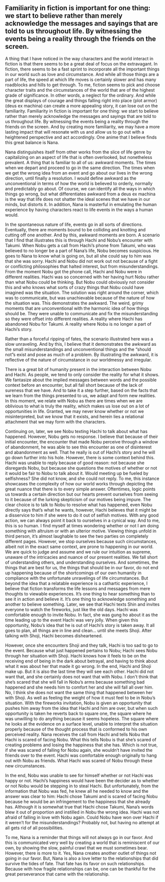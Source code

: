 ## Familiarity in fiction is important for one thing: we start to believe rather than merely acknowledge the messages and sayings that are told to us throughout life. By witnessing the events being a reality through the friends on the screen.

A thing that I have noticed in the way characters and the world interact in fiction is that
there seems to be a great deal of focus on the extravagant. In fiction, there seems to be a fast
sprint to incorporate all the important things in our world such as love and circumstance. And
while all those things are a part of life, the speed at which life moves is certainly slower and has
many roadblocks and hills to get through. To me, fiction seems to pick and choose character
traits and the circumstances of the world that are of the highest grade of significance. In other
words, a neglect for the ordinary. And while the great displays of courage and things falling right
into place (plot armor) (deus ex machina) can create a more appealing story, it can lose out on
the familiarity. Familiarity in fiction is important for one thing: we start to believe rather than
merely acknowledge the messages and sayings that are told to us throughout life. By witnessing
the events being a reality through the friends on the screen. And by creating more familiarity, we
may have a more lasting impact that will resonate with us and allow us to go out with a
heightened perspective and act accordingly. One anime that I believe finds this great balance is
Nana.

Nana distinguishes itself from other works from the slice of life genre by capitalizing on
an aspect of life that is often overlooked, but nonetheless prevalent. A thing that is familiar to all
of us: awkward moments. The times when we depart and proceed to go in the same direction.
The times when we get the wrong idea from an event and go about our lives in the wrong
direction, until finally a resolution. I would define awkward as the unconventional in terms of how
the world is believed to orderly, normally and predictably go about. Of course, we can identify all
the ways in which things go wrong, but what differentiates awkward from a deus ex machina is
the way that life does not shatter the ideal scenes that we have in our minds, but distorts it. In
addition, Nana is masterful in emulating the human experience by having characters react to life
events in the ways a human would.

In the spontaneous nature of life, events go in all sorts of directions. Eventually, there
are moments bound to be colliding and knotting and cutting off one another. And by this,
awkward moments are born. A scenario that I find that illustrates this is through Hachi and
Nobu’s encounter with Takumi. When Nobu gets a call from Hachi’s phone from Takumi, who
was believed to no longer be a part of Nana’s life, Nobu becomes suspicious. He goes to Nana
to know what is going on, but all she could say to him was that she was sorry.
Hachi and Nobu did not work out not because of a fight or conflicting philosophies that
halted interest, but from misunderstandings. From the moment Nobu got the phone call, Hachi
and Nobu were in different realities. Hachi was so concerned with her having hurt Nobu rather
than what Nobu could be thinking. But Nobu could obviously not consider this and who knows
what sorts of crazy things that Nobu could have imagined was the situation. The solution was
right around the corner, which was to communicate, but was unachievable because of the
nature of how the situation was. This demonstrates the awkward. The weird, grimy moments
that are unconventional with the harmonic idea of how things should be. They were unable to
communicate and fix the misunderstanding so they were offset into different realities. A reality
where Hachi has abandoned Nobu for Takumi. A reality where Nobu is no longer a part of
Hachi’s story.

Rather than a forceful ripping of fates, the scenario illustrated here was a slow
unraveling. And by this, I believe that it demonstrates the awkward as the small
misunderstandings and unconventional things and the “should not”s exist and pose as much of
a problem. By illustrating the awkward, it is reflective of the nature of circumstance in our worldmessy
and irregular.

There is a great bit of humanity present in the interaction between Nobu and Hachi. As
people, we tend to only consider the reality for what it shows. We fantasize about the implied
messages between words and the possible context before an encounter, but all fall short
because of the lack of sureness that we have. And to take it a step further, based on the facts
that we learn from the things presented to us, we adapt and form new realities. In this moment,
we relate with Nobu as there are times when we are oblivious to what is truly the reality, which
makes us lose out on a lot of opportunities in life. Granted, we may never know whether or not
we misinterpreted, but we know that it exists, and herein lies a relational attachment that we
may form with the characters.

Continuing on, later, we see Nobu texting Hachi to talk about what has happened.
However, Nobu gets no response. I believe that because of their initial encounter, the encounter
that made Nobu perceive through a window of abandonment, he was able to see this encounter
as one of disinterest and abandonment as well. That he really is out of Hachi’s story and he will
go down further into his hole. However, there is some context behind this. Hachi was unable to
reply because of good reason: not because she disregards Nobu, but because she questions
the motives of whether or not it would be fair to Nobu to talk about it. Would meeting up be
fueled by selfishness? She did not know, and she could not reply.
To me, this instance showcases the complexity of how our world works through depicting
the great nuance that there is to every simple answer. Oftentimes, logic points us towards a
certain direction but our hearts prevent ourselves from seeing to it because of the lurking
skepticism of our motives being impure. The clear choice is to talk to Nobu to resolve what has
happened, even Nobu directly says that’s what he wants, however, Hachi believes that it might
be a disservice to him if she were to do it out of selfish motives. With any good action, we can
always point it back to ourselves in a cynical way. And to me, this is so human. I find myself at
times wondering whether or not I am doing something with altruism or with an ulterior motive.
Viewing things unfold in third person, it’s almost laughable to see the two parties on
completely different pages. However, we stop ourselves because such circumstances, albeit not
in the exact same context, are prone to happening in our world. We are quick to judge and
assume and we rule our intuition as supreme, unaware of the intricacies and nuance of our
present realities. We fall short of understanding others, and understanding ourselves. And
sometimes, the things that are best for us, the things that should be in our favor, do not end up
happening because of the shortcomings of our own humanity in compliance with the unfortunate
unravelings of life circumstances. But beyond the idea that a relatable experience is a cathartic
experience, I believe that fiction transforms the life lessons and messages from mere thoughts
to viewable experiences. It’s one thing to hear something than to see it in action and believe it.
It’s one thing to acknowledge something and another to believe something.
Later, we see that Hachi texts Shin and invites everyone to watch the fireworks, just like
the old days. Hachi was comfortable enough to invite Nobu. In fact, she was gung ho about it as
the time leading up to the event Hachi was very jolly. When given this opportunity, Nobu’s idea
that he is out of Hachi’s story is taken away.
It all goes to plan, all things are in line and clean… until she meets Shoji. After talking
with Shoji, Hachi becomes disheartened.

However, once she encounters Shoji and they talk, Hachi is too sad to go to the event.
Because what just happened pertains to Nobu; Hachi sees Nobu through her situation with
Shoji. Hachi knows how it feels to be on the receiving end of being in the dark about betrayal,
and having to think about what it was about her that made it go wrong. In the end, Hachi and
Shoji make up. But it is also the last time they will see each other. Hachi did not want that, and
she certainly does not want that with Nobu. I don't think that she’s scared that she will fall in
Nobu’s arms because something bad happened and she needs him to comfort her and she will
fall all over him. No, I think she does not want the same thing that happened between her with
Shoji. As well as feeling the weight of how it must feel to be in Nobu’s situation.
With the fireworks invitation, Nobu is given an opportunity that pushes him away from the
idea that Hachi and him are over, but when such opportunity is taken he reverts back to square
one, the square where he was unwilling to do anything because it seems hopeless. The square
where he looks at the evidence on a surface level, unable to interpret the situation properly
because of the thought process that is conformed to his own perceived reality. Nana receives
the call from Hachi and tells Nobu that Hachi is scared of facing Nobu. What this tells Nobu is
that she’s scared of creating problems and losing the happiness that she has. Which is not true,
if she was scared of falling for Nobu again, she wouldn’t have invited the friends over to the
event. Hachi was comfortable enough originally to hang out with Nobu as friends. What Hachi
was scared of Nobu through these new circumstances.

In the end, Nobu was unable to see for himself whether or not Hachi was happy or not.
Hachi’s happiness would have been the decider as to whether or not Nobu would be stepping in
to steal Hachi. But unfortunately, from the information that Nobu was fed, he knew all he needed
to know and the answer was clear to him: Hachi chose Takumi and is scared of facing Nobu
because he would be an infringement to the happiness that she already has. Although it is
somewhat true that Hachi chose Takumi, Nana’s words blew it out of proportion and instilled in
Nobu the wrong idea. Hachi was not afraid of falling in love with Nobu again. Could Nobu have
won over Hachi if it weren’t for the misunderstandings? Probably not, but having no attempt at
all gets rid of all possibilities.

To me, Nana is a reminder that things will not always go in our favor. And this is
communicated very well by creating a world that is reminiscent of our own, by showing the slow,
painful crawl that we must sometimes bear. However, there is more to it. Yes, Nana creates
another outlet of things not going in our favor. But, Nana is also a love letter to the relationships
that did survive the tides of fate. That fate has its favor on such relationships. Because with how
fragile relationships can be, one can be thankful for the great perseverance that came with the
relationship.